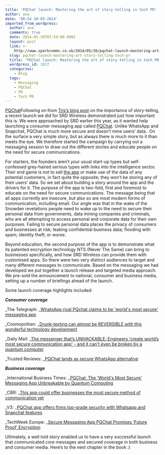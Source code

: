 ```yaml
---
title: 'PQChat launch: Mastering the art of story-telling in tech PR'
author: ana
date: '08:54 30-05-2014'
imported_from_wordpress:
  author: ana
  comments: true
  date: 2014-05-30T07:54:00.000Z
  layout: post
  link: >-
    http://www.sparkcomms.co.uk/2014/05/30/pqchat-launch-mastering-art-story-telling-tech-pr/
  slug: pqchat-launch-mastering-art-story-telling-tech-pr
  title: 'PQChat launch: Mastering the art of story-telling in tech PR'
  wordpress_id: 1817
  categories:
    - Blog
  tags:
    - Messaging
    - PQChat
    - PR
    - Tech PR
---
```


[PQChat](PQChat.png)Following on from [Tris’s blog post](http://www.sparkcomms.co.uk/2014/05/27/two-sides-every-story-world-technology-pr/) on the importance of story-telling, a recent launch we did for SRD Wireless demonstrated just how important this is. We were approached by SRD earlier this year, as it wanted help launching a consumer messaging app called [PQChat](https://pq-chat.com/). Unlike WhatsApp and Snapchat, PQChat is much more secure and doesn’t mine users’ data.  On the surface a very simple story, but as always there is much more to it than meets the eye. We therefore started the campaign by carrying out a messaging session to draw out the different stories and educate people on the need for secure communications.

For starters, the founders aren’t your usual start-up types but self-confessed grey-haired serious types with links into the intelligence sector. Their end game is not to sell [the app](https://itunes.apple.com/us/app/pqchat/id871584056?mt=8) or make use of the data of any potential customers, in fact quite the opposite; they won’t be storing any of their users’ data. So we set about building a story around the app and the drivers for it. The purpose of the app is two-fold, first and foremost to educate on the need for secure communications. The message being that all apps currently are insecure, but also so are most modern forms of communication, including email. Our angle was that in the wake of the Snowden revelations people need to wake up to the need to secure their personal data from governments, data mining companies and criminals, who are all attempting to access personal and corporate data for their own purposes. Failing to secure personal data places the privacy of consumers and businesses at risk; leaking confidential business data; flooding with spam; identity theft; or worse.

Beyond education, the second purpose of the app is to demonstrate what its patented encryption technology NTS (Never The Same) can bring to businesses specifically, and how SRD Wireless can provide them with customised apps. So there were two very distinct audiences to target and many different messages to communicate. Based on the messaging we had developed we put together a launch release and targeted media approach. We pre-sold the announcement to national, consumer and business media, setting up a number of briefings ahead of the launch.

Some launch coverage highlights included:

**_Consumer coverage_**

_The Telegraph: _[WhatsApp rival PQchat claims to be 'world's most secure' messaging app](http://www.telegraph.co.uk/technology/news/10845918/WhatsApp-rival-PQchat-claims-to-be-worlds-most-secure-messaging-app.html)

_Cosmopolitan: _[Drunk-texting can almost be REVERSIBLE with this wonderful technology development](http://www.cosmopolitan.co.uk/celebs/entertainment/pq-chat-messenger-remotely-delete-messages)

_Daily Mail: _[The messenger that’s UNHACKABLE: Engineers 'create world’s most secure communication app' - and it can't even be broken by a quantum computer](http://www.dailymail.co.uk/sciencetech/article-2635289/The-messenger-thats-UNHACKABLE-Engineers-create-worlds-secure-communication-app-broken-quantum-computer.html)

_Trusted Reviews: _[PQChat lands as secure WhatsApp alternative](http://www.trustedreviews.com/news/pqchat-lands-as-secure-whatsapp-alternative)

**_Business coverage_**

_International Business Times: _[PQChat: The 'World's Most Secure' Messaging App Unbreakable by Quantum Computing](http://www.ibtimes.co.uk/pqchat-worlds-most-secure-messaging-app-unbreakable-by-quantum-computing-1449591)

_CBR: _[This app could offer businesses the most secure method of communication yet](http://www.cbronline.com/news/mobile-and-tablets/this-app-could-offer-the-enterprise-the-most-secure-method-of-communcation-yet-4272513)

_V3: _[PQChat app offers firms top-grade security with Whatsapp and Snapchat features](http://www.v3.co.uk/v3-uk/news/2345757/pqchat-app-offers-firms-top-grade-security-with-whatsapp-and-snapchat-features)

_TechWeek Europe: _[Secure Messaging App PQChat Promises ‘Future Proof’ Encryption](http://www.techweekeurope.co.uk/news/pqchat-messaging-encryption-quantum-computing-146089)

Ultimately, a well told story enabled us to have a very successful launch that communicated core messages and secured coverage in both business and consumer media. Here’s to the next chapter in the book :)
